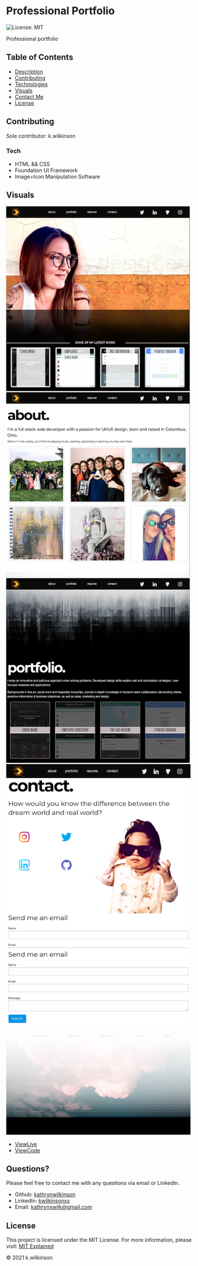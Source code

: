 # Professional Portfolio

![License: MIT](https://img.shields.io/badge/License-MIT-success.svg)

Professional portfolio

## Table of Contents

- [Description](#professional-portfolio)
- [Contributing](#contributing)
- [Technologies](#tech)
- [Visuals](#visuals)
- [Contact Me](#questions)
- [License](#license)

## Contributing

Sole contributor: k.wilkinson

### Tech

- HTML && CSS
- Foundation UI Framework
- Image+Icon Manipulation Software

## Visuals

![screenshot](./assets/images/readme-screenshots/home.PNG)
![screenshot](./assets/images/readme-screenshots/about.PNG)
![screenshot](./assets/images/readme-screenshots/portfolio.PNG)
![screenshot](./assets/images/readme-screenshots/contact-header.PNG)
![screenshot](./assets/images/readme-screenshots/contact-footer.PNG)

- [ViewLive](https://kathrynwilkinson.github.io/Portfolio/)
- [ViewCode](https://github.com/kathrynwilkinson/Portfolio.git)

## Questions?

Please feel free to contact me with any questions via email or LinkedIn.

- Github: [kathrynwilkinson](https://github.com/kathrynwilkinson)
- LinkedIn: [kwilkinsonxx](https://www.linkedin.com/in/kwilkinsonxx/)
- Email: [kathrynxwilk@gmail.com](kathrynxwilk@gmail.com)

## License

This project is licensed under the MIT License.
For more information, please visit: [MIT Explained](https://choosealicense.com/licenses/mit/)

&copy; 2021 k.wilkinson
